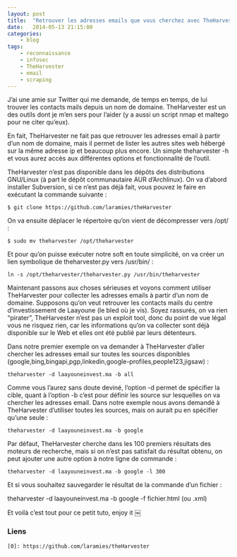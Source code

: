 ```yaml
---
layout: post
title:  "Retrouver les adresses emails que vous cherchez avec TheHarvester"
date:   2014-05-13 21:15:00
categories:
    - blog
tags:
    - reconnaissance
    - infosec
    - TheHarvester
    - email
    - scraping
---
```

J’ai une amie sur Twitter qui me demande, de temps en temps, de lui trouver les contacts mails depuis un nom de domaine. TheHarvester est un des outils dont je m’en sers pour l’aider (y a aussi un script nmap et maltego pour ne citer qu’eux).

En fait, TheHarvester ne fait pas que retrouver les adresses email à partir d’un nom de domaine, mais il permet de lister les autres sites web hébergé sur la même adresse ip et beaucoup plus encore. Un simple theharvester -h et vous aurez accès aux différentes options et fonctionnalité de l’outil.

TheHarvester n’est pas disponible dans les dépôts des distributions GNU/Linux (à part le dépôt communautaire AUR d’Archlinux). On va d’abord installer Subversion, si ce n’est pas déjà fait, vous pouvez le faire en exécutant la commande suivante :

~~~
$ git clone https://github.com/laramies/theHarvester
~~~

On va ensuite déplacer le répertoire qu’on vient de décompresser vers /opt/ :
~~~
$ sudo mv theharvester /opt/theharvester
~~~

Et pour qu’on puisse exécuter notre soft en toute simplicité, on va créer un lien symbolique de theharvester.py vers /usr/bin/ :
~~~
ln -s /opt/theharvester/theharvester.py /usr/bin/theharvester
~~~
Maintenant passons aux choses sérieuses et voyons comment utiliser TheHarvester pour collecter les adresses emails à partir d’un nom de domaine. Supposons qu’on veut retrouver les contacts mails du centre d’investissement de Laayoune (le bled où je vis). Soyez rassurés, on va rien “pirater”, TheHarvester n’est pas un exploit tool, donc du point de vue légal vous ne risquez rien, car les informations qu’on va collecter sont déjà disponible sur le Web et elles ont été publié par leurs détenteurs.

Dans notre premier exemple on va demander à TheHarvester d’aller chercher les adresses email sur toutes les sources disponibles (google,bing,bingapi,pgp,linkedin,google-profiles,people123,jigsaw) :
~~~
theharvester -d laayouneinvest.ma -b all
~~~
Comme vous l’aurez sans doute deviné, l’option -d permet de spécifier la cible, quant à l’option -b c’est pour définir les source sur lesquelles on va chercher les adresses email. Dans notre exemple nous avons demandé à TheHarvester d’utiliser toutes les sources, mais on aurait pu en spécifier qu’une seule :
~~~
theharvester -d laayouneinvest.ma -b google
~~~
Par défaut, TheHarvester cherche dans les 100 premiers résultats des moteurs de recherche, mais si on n’est pas satisfait du résultat obtenu, on peut ajouter une autre option à notre ligne de commande :
~~~
theharvester -d laayouneinvest.ma -b google -l 300
~~~
Et si vous souhaitez sauvegarder le résultat de la commande d’un fichier :

theharvester -d laayouneinvest.ma -b google -f fichier.html (ou .xml)

Et voilà c’est tout pour ce petit tuto, enjoy it ￼

### Liens
~~~
[0]: https://github.com/laramies/theHarvester
~~~
[0]: https://github.com/laramies/theHarvester

